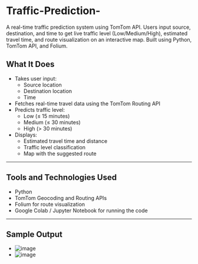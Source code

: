 # Traffic-Prediction-
A real-time traffic prediction system using TomTom API. Users input source, destination, and time to get live traffic level (Low/Medium/High), estimated travel time, and route visualization on an interactive map. Built using Python, TomTom API, and Folium.
## What It Does

- Takes user input:
  - Source location
  - Destination location
  - Time
- Fetches real-time travel data using the TomTom Routing API
- Predicts traffic level:
  - Low (≤ 15 minutes)
  - Medium (≤ 30 minutes)
  - High (> 30 minutes)
- Displays:
  - Estimated travel time and distance
  - Traffic level classification
  - Map with the suggested route

---

## Tools and Technologies Used

- Python
- TomTom Geocoding and Routing APIs
- Folium for route visualization
- Google Colab / Jupyter Notebook for running the code

---


## Sample Output
- ![image](https://github.com/user-attachments/assets/e8ae6509-5288-42a1-9874-71f36056c010)
 - ![image](https://github.com/user-attachments/assets/0636523d-cd37-431a-ae66-850e2b83bbc2)




